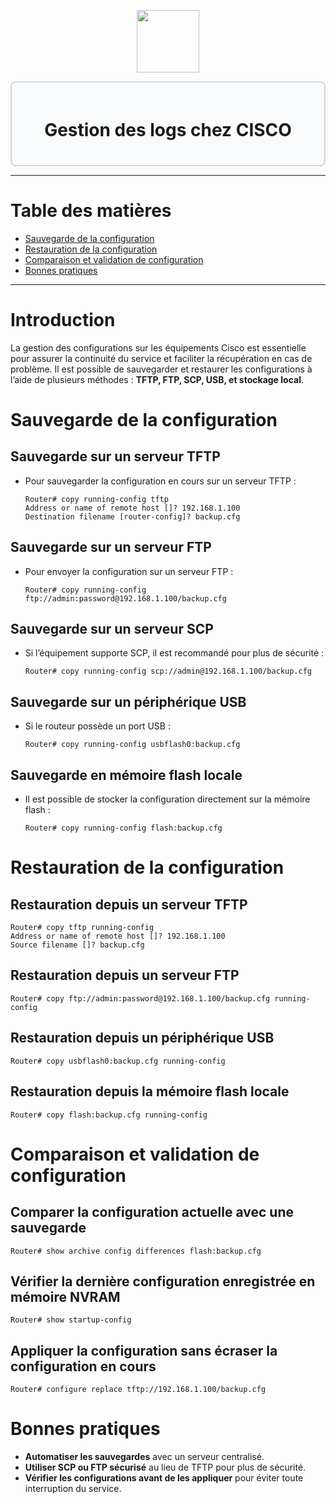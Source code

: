 <div align="center">
  <p align="center">
    <a href="#">
      <img src="https://cdn.iconscout.com/icon/free/png-512/free-cisco-logo-icon-download-in-svg-png-gif-file-formats--anyconnect-brand-logos-pack-icons-1579764.png?f=webp&w=256" height="100px" />
    </a>
  </p>
</div>
<div style="border: 2px solid #d1d5db; padding: 20px; border-radius: 8px; background-color: #f9fafb;">
  <h1 align="center">Gestion des logs chez CISCO</h1>
</div>

---
# Table des matières
- [Sauvegarde de la configuration](#sauvegarde-de-la-configuration)
- [Restauration de la configuration](#restauration-de-la-configuration)
- [Comparaison et validation de configuration](#comparaison-et-validation-de-configuration)
- [Bonnes pratiques](#bonnes-pratiques)

---
# Introduction
La gestion des configurations sur les équipements Cisco est essentielle pour assurer la continuité du service et faciliter la récupération en cas de problème. Il est possible de sauvegarder et restaurer les configurations à l’aide de plusieurs méthodes : **TFTP, FTP, SCP, USB, et stockage local**.
# Sauvegarde de la configuration
## Sauvegarde sur un serveur TFTP
- Pour sauvegarder la configuration en cours sur un serveur TFTP :
    ```ios
    Router# copy running-config tftp
    Address or name of remote host []? 192.168.1.100
    Destination filename [router-config]? backup.cfg
    ```
## Sauvegarde sur un serveur FTP
- Pour envoyer la configuration sur un serveur FTP :
    ```ios
    Router# copy running-config ftp://admin:password@192.168.1.100/backup.cfg
    ```
## Sauvegarde sur un serveur SCP
- Si l’équipement supporte SCP, il est recommandé pour plus de sécurité :
    ```ios
    Router# copy running-config scp://admin@192.168.1.100/backup.cfg
    ```
## Sauvegarde sur un périphérique USB
- Si le routeur possède un port USB :
    ```ios
    Router# copy running-config usbflash0:backup.cfg
    ```
## Sauvegarde en mémoire flash locale
- Il est possible de stocker la configuration directement sur la mémoire flash :
    ```ios
    Router# copy running-config flash:backup.cfg
    ```
# Restauration de la configuration
## Restauration depuis un serveur TFTP
```ios
Router# copy tftp running-config
Address or name of remote host []? 192.168.1.100
Source filename []? backup.cfg
```
## Restauration depuis un serveur FTP
```ios
Router# copy ftp://admin:password@192.168.1.100/backup.cfg running-config
```
## Restauration depuis un périphérique USB
```ios
Router# copy usbflash0:backup.cfg running-config
```
## Restauration depuis la mémoire flash locale
```ios
Router# copy flash:backup.cfg running-config
```
# Comparaison et validation de configuration
## Comparer la configuration actuelle avec une sauvegarde
```ios
Router# show archive config differences flash:backup.cfg
```
## Vérifier la dernière configuration enregistrée en mémoire NVRAM
```ios
Router# show startup-config
```
## Appliquer la configuration sans écraser la configuration en cours
```ios
Router# configure replace tftp://192.168.1.100/backup.cfg
```
# Bonnes pratiques
- **Automatiser les sauvegardes** avec un serveur centralisé.
- **Utiliser SCP ou FTP sécurisé** au lieu de TFTP pour plus de sécurité.
- **Vérifier les configurations avant de les appliquer** pour éviter toute interruption du service.
